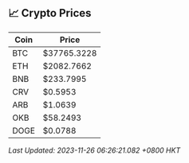 ## 📈 Crypto Prices

| Coin | Price |
| ---- | ----- |
| BTC | $37765.3228 |
| ETH | $2082.7662 |
| BNB | $233.7995 |
| CRV | $0.5953 |
| ARB | $1.0639 |
| OKB | $58.2493 |
| DOGE | $0.0788 |

_Last Updated: 2023-11-26 06:26:21.082 +0800 HKT_